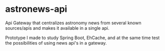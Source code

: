 # astronews-api

Api Gateway that centralizes astronomy news from several known sources/apis and makes it available in a single api.

Prototype I made to study Spring Boot, EhCache, and at the same time test the possibilities of using news api's in a gateway.